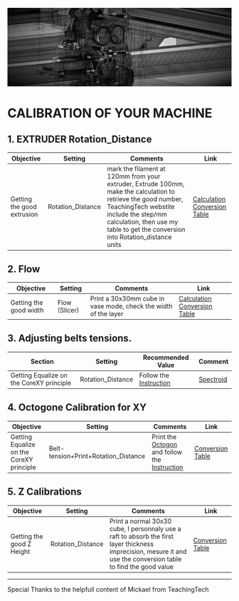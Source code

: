 ![alt text](/image/calibration.png)
# CALIBRATION OF YOUR MACHINE

## 1. EXTRUDER Rotation_Distance
Objective|Setting|Comments|Link
-------|-------|-----------------|-------
Getting the good extrusion|Rotation_Distance|mark the filament at 120mm from your extruder, Extrude 100mm, make the calculation to retrieve the good number, TeachingTech webstite include the step/mm calculation, then use my table to get the conversion into Rotation_distance units|[Calculation](https://teachingtechyt.github.io/calibration.html#esteps) [Conversion Table](https://docs.google.com/spreadsheets/d/1PNDpxMo82B2Yi7_REPhKj44IOn1BJzk-KYgN7mVPe6Q/edit?usp=sharing)

  
## 2. Flow
Objective|Setting|Comments|Link
-------|-------|-----------------|-------
Getting the good width|Flow (Slicer)|Print a 30x30mm cube in vase mode, check the width of the layer |[Calculation](https://teachingtechyt.github.io/calibration.html#flow) [Conversion Table](https://docs.google.com/spreadsheets/d/1PNDpxMo82B2Yi7_REPhKj44IOn1BJzk-KYgN7mVPe6Q/edit?usp=sharing)
## 3. Adjusting belts tensions.
Section|Setting|Recommended Value|Comment
-------|-------|-----------------|-------
Getting Equalize on the CoreXY principle|Rotation_Distance|Follow the [Instruction](/manuals/belt.pdf)|[Spectroid](https://play.google.com/store/apps/details?id=org.intoorbit.spectrum&hl=fr&gl=US)

## 4. Octogone Calibration for XY
Objective|Setting|Comments|Link
-------|-------|-----------------|-------
Getting Equalize on the CoreXY principle|Belt-tension+Print+Rotation_Distance|Print the [Octogon](/cad/octogon.stl) and follow the [Instruction](/manuals/calibration.pdf)|[Conversion Table](https://docs.google.com/spreadsheets/d/1QoG55a7jAd35u44tHSNO_fw4V8TqxGqY6CiFbPHnMOo/edit?usp=sharing)

## 5. Z Calibrations
Objective|Setting|Comments|Link
-------|-------|-----------------|-------
Getting the good Z Height|Rotation_Distance|Print a normal 30x30 cube, I personnaly use a raft to absorb the first layer thickness imprecision, mesure it and use the conversion table to find the good value| [Conversion Table](https://docs.google.com/spreadsheets/d/1QoG55a7jAd35u44tHSNO_fw4V8TqxGqY6CiFbPHnMOo/edit?usp=sharing)

____________________________________________________________________________________  

Special Thanks to the helpfull content of Mickael from TeachingTech
